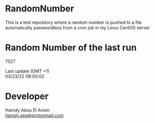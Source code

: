 # RandomNumber    
This is a test repository where a random number is pushed to a file automatically passwordless from a cron job in my Linux CentOS server    
# Random Number of the last run   
7527
      
Last update (GMT +1)    
03/23/22 08:00:02
# Developer    
Hamdy Abou El Anein   
hamdy.aea@protonmail.com
